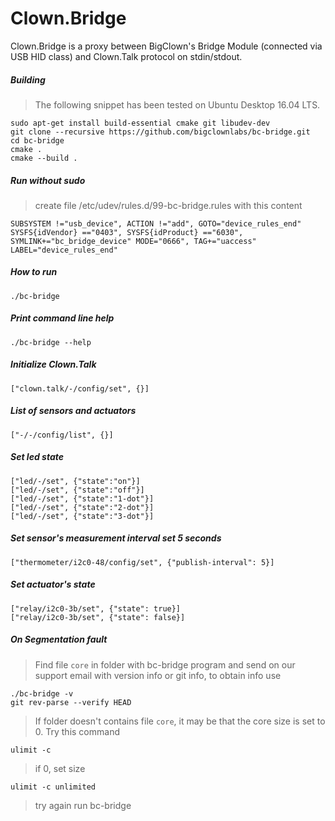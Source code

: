 # Clown.Bridge

Clown.Bridge is a proxy between BigClown's Bridge Module
(connected via USB HID class) and Clown.Talk protocol on stdin/stdout.

##### Building

> The following snippet has been tested on Ubuntu Desktop 16.04 LTS.

    sudo apt-get install build-essential cmake git libudev-dev 
    git clone --recursive https://github.com/bigclownlabs/bc-bridge.git
    cd bc-bridge
    cmake .
    cmake --build .
    
##### Run without sudo

> create file /etc/udev/rules.d/99-bc-bridge.rules with this content

    SUBSYSTEM !="usb_device", ACTION !="add", GOTO="device_rules_end"
    SYSFS{idVendor} =="0403", SYSFS{idProduct} =="6030", SYMLINK+="bc_bridge_device" MODE="0666", TAG+="uaccess"
    LABEL="device_rules_end"


##### How to run

    ./bc-bridge

##### Print command line help

    ./bc-bridge --help


##### Initialize Clown.Talk

    ["clown.talk/-/config/set", {}]

##### List of sensors and actuators 

    ["-/-/config/list", {}]
    
##### Set led state

    ["led/-/set", {"state":"on"}]
    ["led/-/set", {"state":"off"}]
    ["led/-/set", {"state":"1-dot"}]
    ["led/-/set", {"state":"2-dot"}]
    ["led/-/set", {"state":"3-dot"}]

##### Set sensor's measurement interval set 5 seconds

    ["thermometer/i2c0-48/config/set", {"publish-interval": 5}]
    
##### Set actuator's state
    
    ["relay/i2c0-3b/set", {"state": true}]
    ["relay/i2c0-3b/set", {"state": false}]


##### On Segmentation fault

> Find file `core` in folder with bc-bridge program and send on our support email with version info or git info, 
to obtain info use

    ./bc-bridge -v
    git rev-parse --verify HEAD

> If folder doesn't contains file `core`, it may be that the core size is set to 0. Try this command 

    ulimit -c

> if 0, set size
 
    ulimit -c unlimited

> try again run bc-bridge 
